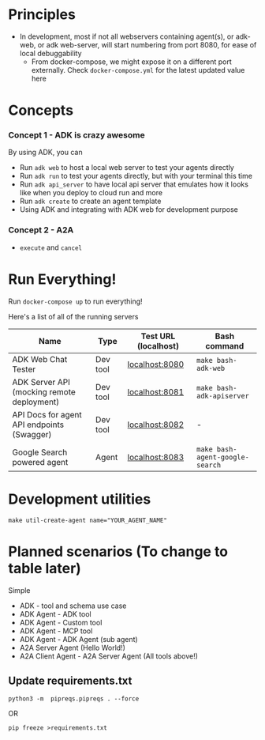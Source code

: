 
# Principles

- In development, most if not all webservers containing agent(s), or adk-web, or adk web-server, will start numbering from port 8080, for ease of local debuggability
  - From docker-compose, we might expose it on a different port externally. Check `docker-compose.yml` for the latest updated value here

# Concepts

### Concept 1 - ADK is crazy awesome

By using ADK, you can
- Run `adk web` to host a local web server to test your agents directly
- Run `adk run` to test your agents directly, but with your terminal this time
- Run `adk api_server` to have local api server that emulates how it looks like when you deploy to cloud run and more
- Run `adk create` to create an agent template
- Using ADK and integrating with ADK web for development purpose

### Concept 2 - A2A

- `execute` and `cancel`

# Run Everything!

Run `docker-compose up` to run everything!

Here's a list of all of the running servers

| **Name**                                   | **Type** | **Test URL (localhost)**                          | **Bash command**                |
|--------------------------------------------|----------|---------------------------------------------------|---------------------------------|
| ADK Web Chat Tester                        | Dev tool | [localhost:8080](http://localhost:8080)           | `make bash-adk-web`             |
| ADK Server API (mocking remote deployment) | Dev tool | [localhost:8081](http://localhost:8081/list-apps) | `make bash-adk-apiserver`       |
| API Docs for agent API endpoints (Swagger) | Dev tool | [localhost:8082](http://localhost:8082)           | -                               |
|                                            |          |                                                   |                                 |
| Google Search powered agent                | Agent    | [localhost:8083](http://localhost:8083)           | `make bash-agent-google-search` |

# Development utilities

```
make util-create-agent name="YOUR_AGENT_NAME"
```

# Planned scenarios (To change to table later)

Simple
- ADK - tool and schema use case
- ADK Agent - ADK tool
- ADK Agent - Custom tool
- ADK Agent - MCP tool
- ADK Agent - ADK Agent (sub agent)
- A2A Server Agent (Hello World!)
- A2A Client Agent - A2A Server Agent (All tools above!)


## Update requirements.txt
```
python3 -m  pipreqs.pipreqs . --force
```
OR
```
pip freeze >requirements.txt
```
